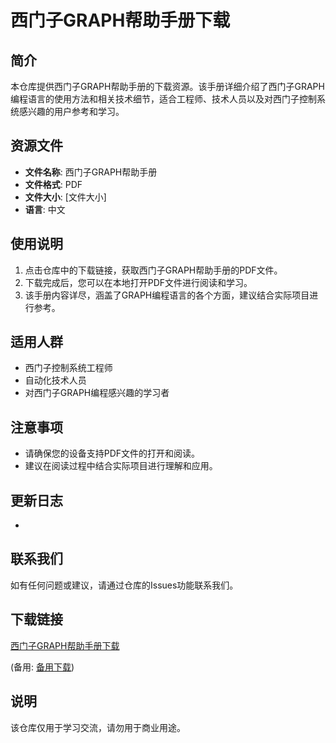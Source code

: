 # 西门子GRAPH帮助手册下载

## 简介

本仓库提供西门子GRAPH帮助手册的下载资源。该手册详细介绍了西门子GRAPH编程语言的使用方法和相关技术细节，适合工程师、技术人员以及对西门子控制系统感兴趣的用户参考和学习。

## 资源文件

- **文件名称**: 西门子GRAPH帮助手册
- **文件格式**: PDF
- **文件大小**: [文件大小]
- **语言**: 中文

## 使用说明

1. 点击仓库中的下载链接，获取西门子GRAPH帮助手册的PDF文件。
2. 下载完成后，您可以在本地打开PDF文件进行阅读和学习。
3. 该手册内容详尽，涵盖了GRAPH编程语言的各个方面，建议结合实际项目进行参考。

## 适用人群

- 西门子控制系统工程师
- 自动化技术人员
- 对西门子GRAPH编程感兴趣的学习者

## 注意事项

- 请确保您的设备支持PDF文件的打开和阅读。
- 建议在阅读过程中结合实际项目进行理解和应用。

## 更新日志

- [日期]: 初始版本发布

## 联系我们

如有任何问题或建议，请通过仓库的Issues功能联系我们。

## 下载链接
[西门子GRAPH帮助手册下载]() 

(备用: [备用下载](https://pan.baidu.com/s/18ekCrWPU0juU4Q_dbUOYWQ?pwd=1234))

## 说明

该仓库仅用于学习交流，请勿用于商业用途。
